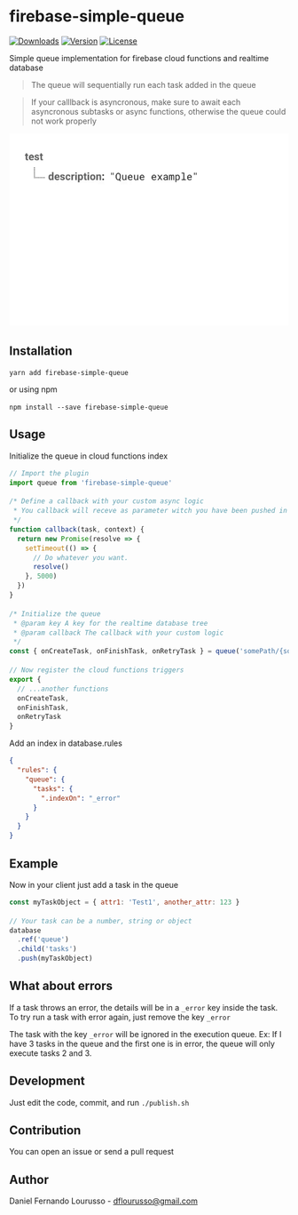 # firebase-simple-queue

<a href="https://npmcharts.com/compare/firebase-simple-queue?minimal=true"><img src="https://img.shields.io/npm/dm/firebase-simple-queue.svg" alt="Downloads"></a>
<a href="https://www.npmjs.com/package/firebase-simple-queue"><img src="https://img.shields.io/npm/v/firebase-simple-queue.svg" alt="Version"></a>
<a href="https://www.npmjs.com/package/firebase-simple-queue"><img src="https://img.shields.io/npm/l/firebase-simple-queue.svg" alt="License"></a>

Simple queue implementation for firebase cloud functions and realtime database

> The queue will sequentially run each task added in the queue

> If your calllback is asyncronous, make sure to await each asyncronous subtasks or async functions, otherwise the queue could not work properly

![](example.gif)

## Installation

`yarn add firebase-simple-queue`

or using npm

`npm install --save firebase-simple-queue`

## Usage

Initialize the queue in cloud functions index

```javascript
// Import the plugin
import queue from 'firebase-simple-queue'

/* Define a callback with your custom async logic
 * You callback will receve as parameter witch you have been pushed in the task
 */
function callback(task, context) {
  return new Promise(resolve => {
    setTimeout(() => {
      // Do whatever you want.
      resolve()
    }, 5000)
  })
}

/* Initialize the queue
 * @param key A key for the realtime database tree
 * @param callback The callback with your custom logic
 */
const { onCreateTask, onFinishTask, onRetryTask } = queue('somePath/{someParam}/queue', callback)

// Now register the cloud functions triggers
export {
  // ...another functions
  onCreateTask,
  onFinishTask,
  onRetryTask
}
```

Add an index in database.rules

```json
{
  "rules": {
    "queue": {
      "tasks": {
        ".indexOn": "_error"
      }
    }
  }
}
```

## Example

Now in your client just add a task in the queue

```javascript
const myTaskObject = { attr1: 'Test1', another_attr: 123 }

// Your task can be a number, string or object
database
  .ref('queue')
  .child('tasks')
  .push(myTaskObject)
```

## What about errors

If a task throws an error, the details will be in a `_error` key inside the task. To try run a task with error again, just remove the key `_error`

The task with the key `_error` will be ignored in the execution queue. Ex: If I have 3 tasks in the queue and the first one is in error, the queue will only execute tasks 2 and 3.

## Development

Just edit the code, commit, and run `./publish.sh`

## Contribution

You can open an issue or send a pull request

## Author

Daniel Fernando Lourusso - dflourusso@gmail.com
